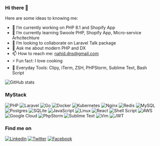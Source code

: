 ### Hi there 👋


Here are some ideas to knowing me:

- 🔭 I’m currently working on PHP 8.1 and Shopify App
- 🌱 I’m currently learning Swoole PHP, Shopify App, Micro-service Arhcitechture
- 👯 I’m looking to collaborate on Laravel Talk package
- 💬 Ask me about modern PHP and DX
- 📫 How to reach me: nahid.dns@gmail.com
- ⚡  Fun fact: I love cooking
- 🧰 Everyday Tools: Clipy, iTerm, ZSH, PHPStorm, Sublime Text, Bash Script


![GitHub stats](https://github-readme-stats.vercel.app/api?username=nahid&show_icons=true&theme=vision-friendly-dark)

### MyStack
![PHP](https://img.shields.io/badge/php-%23777BB4.svg?style=for-the-badge&logo=php&logoColor=white)
![Laravel](https://img.shields.io/badge/laravel-%23FF2D20.svg?style=for-the-badge&logo=laravel&logoColor=white)
![Go](https://img.shields.io/badge/go-%2300ADD8.svg?style=for-the-badge&logo=go&logoColor=white)
![Docker](https://img.shields.io/badge/docker-%230db7ed.svg?style=for-the-badge&logo=docker&logoColor=white)
![Kubernetes](https://img.shields.io/badge/kubernetes-%23326ce5.svg?style=for-the-badge&logo=kubernetes&logoColor=white)
![Nginx](https://img.shields.io/badge/nginx-%23009639.svg?style=for-the-badge&logo=nginx&logoColor=white)
![Redis](https://img.shields.io/badge/redis-%23DD0031.svg?style=for-the-badge&logo=redis&logoColor=white)
![MySQL](https://img.shields.io/badge/mysql-%2300f.svg?style=for-the-badge&logo=mysql&logoColor=white)
![Postgres](https://img.shields.io/badge/postgres-%23316192.svg?style=for-the-badge&logo=postgresql&logoColor=white)
![SQLite](https://img.shields.io/badge/sqlite-%2307405e.svg?style=for-the-badge&logo=sqlite&logoColor=white)
![JavaScript](https://img.shields.io/badge/javascript-%23323330.svg?style=for-the-badge&logo=javascript&logoColor=%23F7DF1E)
![Linux](https://img.shields.io/badge/Linux-FCC624?style=for-the-badge&logo=linux&logoColor=black)
![React](https://img.shields.io/badge/react-%2320232a.svg?style=for-the-badge&logo=react&logoColor=%2361DAFB)
![Shell Script](https://img.shields.io/badge/shell_script-%23121011.svg?style=for-the-badge&logo=gnu-bash&logoColor=white)
![AWS](https://img.shields.io/badge/AWS-%23FF9900.svg?style=for-the-badge&logo=amazon-aws&logoColor=white)
![Google Cloud](https://img.shields.io/badge/GoogleCloud-%234285F4.svg?style=for-the-badge&logo=google-cloud&logoColor=white)
![PhpStorm](https://img.shields.io/badge/phpstorm-143?style=for-the-badge&logo=phpstorm&logoColor=black&color=black&labelColor=darkorchid)
![Sublime Text](https://img.shields.io/badge/sublime_text-%23575757.svg?style=for-the-badge&logo=sublime-text&logoColor=important)
![Vim](https://img.shields.io/badge/VIM-%2311AB00.svg?style=for-the-badge&logo=vim&logoColor=white)
![JWT](https://img.shields.io/badge/JWT-black?style=for-the-badge&logo=JSON%20web%20tokens)

### Find me on

[![Linkedin](https://img.shields.io/badge/LinkedIn-0077B5?style=flat-square&logo=linkedin&logoColor=white)](https://www.linkedin.com/in/nahidbinazhar/) 
[![Twitter](https://img.shields.io/badge/Twitter-1DA1F2?style=flat-square&logo=twitter&logoColor=white)](https://twitter.com/to.nahid)
[![Facebook](https://img.shields.io/badge/Facebook-1877F2?style=flat-square&logo=facebook&logoColor=white)](https://twitter.com/nahidbinazhar)
